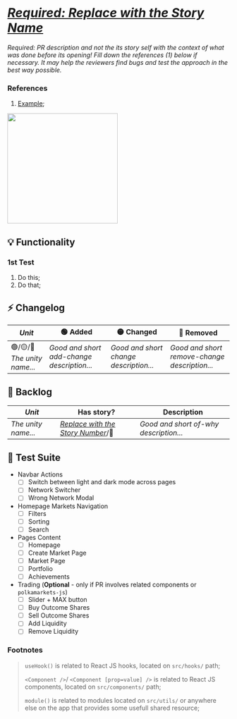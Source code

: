 # [_Required: Replace with the Story Name_](https://app.shortcut.com/polkamarkets/story/)

_Required: PR description and not the its story self with the context of what was done before its opening! Fill down the references (1) below if necessary. It may help the reviewers find bugs and test the approach in the best way possible._

### References
<!-- Remove references subsection if it has no items -->

1. [Example](https://developer.mozilla.org/en-US/);

<img src="https://user-images.githubusercontent.com/16447765/188663770-80b5c7a5-6242-4142-89b0-67e50d8aa592.png" width="250" />
<!-- Replace this image with demo video or remove if it's not applied -->

## 💡 Functionality
<!-- Describe in details and by steps how could we accomplish the functionalities applied in this PR. Example below. -->
<!-- Remove functionality section if it has no items -->

### 1st Test
1. Do this;
2. Do that;

## ⚡ Changelog
<!-- What and why would be added, changed or removed after that pull request. -->
<!-- Remove changelog section if it has no items -->

| _Unit_ | 🟢 Added | 🟡 Changed | 🔴 Removed |
| - | - | - | - |
| 🟢/🟡/🔴 _The unity name..._ | _Good and short add-change description..._ | _Good and short change description..._ | _Good and short remove-change description..._ |

## 🐛 Backlog
<!-- Known bugs or missing units that could be merged without cause any damage, just to do not block the product development. -->
<!-- Remove backlog section if it has no items -->

| _Unit_ | Has story? | Description |
| - | - | - |
| _The unity name..._ | [_Replace with the Story Number_](https://app.shortcut.com/polkamarkets/story/)/🔴 | _Good and short of-why description..._ | 

## 🧪 Test Suite
- Navbar Actions
  - [ ] Switch between light and dark mode across pages
  - [ ] Network Switcher
  - [ ] Wrong Network Modal
- Homepage Markets Navigation
  - [ ] Filters
  - [ ] Sorting
  - [ ] Search
- Pages Content
  - [ ] Homepage
  - [ ] Create Market Page
  - [ ] Market Page
  - [ ] Portfolio
  - [ ] Achievements
- Trading (**Optional** - only if PR involves related components or `polkamarkets-js`)
  - [ ] Slider + MAX button
  - [ ] Buy Outcome Shares
  - [ ] Sell Outcome Shares
  - [ ] Add Liquidity 
  - [ ] Remove Liquidity

### Footnotes
<!-- Remove footnotes subsection if it has no changelog and backlog items -->

> `useHook()` is related to React JS hooks, located on `src/hooks/` path;
> 
> `<Component />`/ `<Component [prop=value] />` is related to React JS components, located on `src/components/` path;
> 
> `module()` is related to modules located on `src/utils/` or anywhere else on the app that provides some usefull shared resource;
